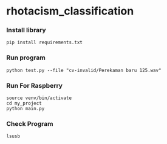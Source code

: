 # rhotacism_classification

### Install library
```
pip install requirements.txt
```

### Run program
```
python test.py --file "cv-invalid/Perekaman baru 125.wav" 
```

### Run For Raspberry
```
source venv/bin/activate
cd my_project
python main.py
```

### Check Program
```
lsusb
```
